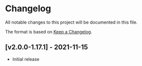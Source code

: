 # Changelog
All notable changes to this project will be documented in this file.

The format is based on [Keep a Changelog].

## [v2.0.0-1.17.1] - 2021-11-15
- Initial release

[Keep a Changelog]: https://keepachangelog.com/en/1.0.0/